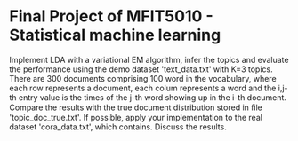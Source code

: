 # Final Project of MFIT5010 - Statistical machine learning
Implement LDA with a variational EM algorithm, infer the topics and evaluate the performance using the demo dataset 'text_data.txt' with K=3 topics. There are 300 documents comprising 100 word in the vocabulary, where each row represents a document, each colum represents a word and the i,j-th entry value is the times of the j-th word showing up in the i-th document. Compare the results with the true document distribution stored in ﬁle 'topic_doc_true.txt'. If possible, apply your implementation to the real dataset 'cora_data.txt', which contains. Discuss the results. 
